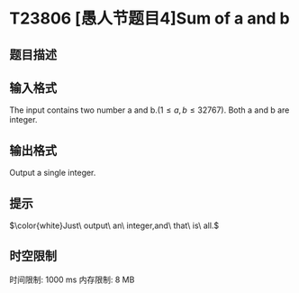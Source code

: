 # T23806 [愚人节题目4]Sum of a and b

## 题目描述



## 输入格式

The input contains two number a and b.($1\le a,b\le 32767$). Both a and b are integer.

## 输出格式

Output a single integer.

## 提示

$\color{white}Just\ output\ an\ integer,and\ that\ is\ all.$

## 时空限制

时间限制: 1000 ms
内存限制: 8 MB

